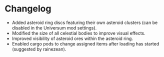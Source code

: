 # Changelog
- Added asteroid ring discs featuring their own asteroid clusters (can be disabled in the Universum mod settings).
- Modified the size of all celestial bodies to improve visual effects.
- Improved visibility of asteroid ores within the asteroid ring.
- Enabled cargo pods to change assigned items after loading has started (suggested by rainezean).

